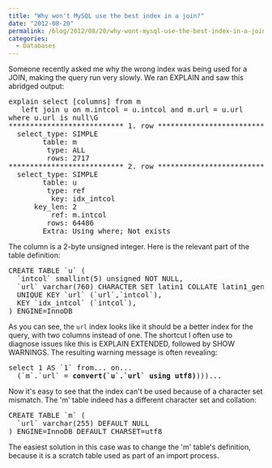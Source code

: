 ```yaml
---
title: "Why won't MySQL use the best index in a join?"
date: "2012-08-20"
permalink: /blog/2012/08/20/why-wont-mysql-use-the-best-index-in-a-join/
categories:
  - Databases
---
```

Someone recently asked me why the wrong index was being used for a JOIN, making the query run very slowly. We ran EXPLAIN and saw this abridged output:

<pre>
explain select [columns] from m
   left join u on m.intcol = u.intcol and m.url = u.url
where u.url is null\G
*************************** 1. row ***************************
  select_type: SIMPLE
        table: m
         type: ALL
         rows: 2717
*************************** 2. row ***************************
  select_type: SIMPLE
        table: u
         type: ref
          key: idx_intcol
      key_len: 2
          ref: m.intcol
         rows: 64486
        Extra: Using where; Not exists
</pre>

The column is a 2-byte unsigned integer. Here is the relevant part of the table definition:

<pre>
CREATE TABLE `u` (
  `intcol` smallint(5) unsigned NOT NULL,
  `url` varchar(760) CHARACTER SET latin1 COLLATE latin1_general_cs NOT NULL,
  UNIQUE KEY `url` (`url`,`intcol`),
  KEY `idx_intcol` (`intcol`),
) ENGINE=InnoDB</pre>

As you can see, the `url` index looks like it should be a better index for the query, with two columns instead of one. The shortcut I often use to diagnose issues like this is EXPLAIN EXTENDED, followed by SHOW WARNINGS. The resulting warning message is often revealing:

<pre>select 1 AS `1` from... on...
  (`m`.`url` = <strong>convert(`u`.`url` using utf8)</strong>)))...</pre>

Now it's easy to see that the index can't be used because of a character set mismatch. The 'm' table indeed has a different character set and collation:

<pre>CREATE TABLE `m` (
  `url` varchar(255) DEFAULT NULL
) ENGINE=InnoDB DEFAULT CHARSET=utf8</pre>

The easiest solution in this case was to change the 'm' table's definition, because it is a scratch table used as part of an import process.
